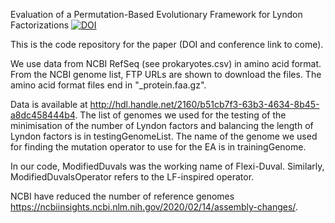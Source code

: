 Evaluation of a Permutation-Based Evolutionary Framework for Lyndon Factorizations
[![DOI](https://zenodo.org/badge/3896389)](https://zenodo.org/badge/latestdoi/3896389)

This is the code repository for the paper (DOI and conference link to come).

We use data from NCBI RefSeq (see prokaryotes.csv) in amino acid format.
From the NCBI genome list, FTP URLs are shown to download the files. The amino acid format files end in "_protein.faa.gz".

Data is available at http://hdl.handle.net/2160/b51cb7f3-63b3-4634-8b45-a8dc458444b4.
The list of genomes we used for the testing of the minimisation of the number of Lyndon factors and balancing the length of Lyndon factors is in testingGenomeList.
The name of the genome we used for finding the mutation operator to use for the EA is in trainingGenome.

In our code, ModifiedDuvals was the working name of Flexi-Duval. Similarly, ModifiedDuvalsOperator refers to the LF-inspired operator.

NCBI have reduced the number of reference genomes https://ncbiinsights.ncbi.nlm.nih.gov/2020/02/14/assembly-changes/.
